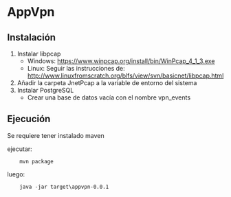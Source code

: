 # AppVpn
 
## Instalación

1. Instalar libpcap
    * Windows: https://www.winpcap.org/install/bin/WinPcap_4_1_3.exe
    * Linux: Seguir las instrucciones de: http://www.linuxfromscratch.org/blfs/view/svn/basicnet/libpcap.html
1. Añadir la carpeta JnetPcap a la variable de entorno del sistema
1. Instalar PostgreSQL
    * Crear una base de datos vacía con el nombre vpn_events

## Ejecución

Se requiere tener instalado maven

ejecutar:
```
    mvn package
```

luego:
```
    java -jar target\appvpn-0.0.1
```